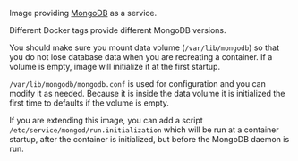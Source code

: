 Image providing [MongoDB](https://www.mongodb.org/) as a service.

Different Docker tags provide different MongoDB versions.

You should make sure you mount data volume (`/var/lib/mongodb`) so that you do not
lose database data when you are recreating a container. If a volume is empty, image
will initialize it at the first startup.

`/var/lib/mongodb/mongodb.conf` is used for configuration and you can modify it as needed.
Because it is inside the data volume it is initialized the first time to defaults if the
volume is empty.

If you are extending this image, you can add a script `/etc/service/mongod/run.initialization`
which will be run at a container startup, after the container is initialized, but before the
MongoDB daemon is run.
